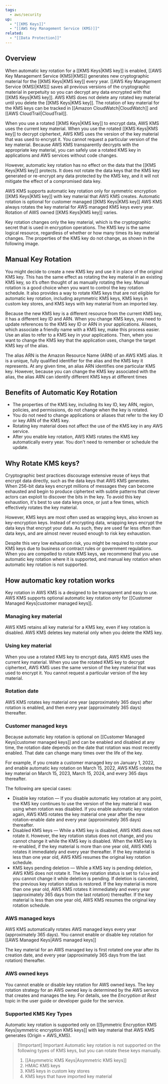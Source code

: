 ```yaml
---
tags:
  - aws/security
up:
  - "[[KMS Keys]]"
  - "[[AWS Key Management Service (KMS)]]"
related:
  - "[[Data Protection]]"
---
```

## Overview

When automatic key rotation for a [[KMS Keys|KMS key]] is enabled, [[AWS Key Management Service (KMS)|KMS]] generates new cryptographic material for the [[KMS Keys|KMS key]] every year. [[AWS Key Management Service (KMS)|KMS]] saves all previous versions of the cryptographic material in perpetuity so you can decrypt any data encrypted with that [[KMS Keys|KMS key]]. AWS KMS does not delete any rotated key material until you delete the [[KMS Keys|KMS key]]. The rotation of key material for the KMS keys can be tracked in [[Amazon CloudWatch|CloudWatch]] and [[AWS CloudTrail|CloudTrail]].

When you use a rotated [[KMS Keys|KMS key]] to encrypt data, AWS KMS uses the current key material. When you use the rotated [[KMS Keys|KMS key]] to decrypt ciphertext, AWS KMS uses the version of the key material that was used to encrypt it. You cannot request a particular version of the key material. Because AWS KMS transparently decrypts with the appropriate key material, you can safely use a rotated KMS key in applications and AWS services without code changes.

However, automatic key rotation has no effect on the data that the [[KMS Keys|KMS key]] protects. It does not rotate the data keys that the KMS key generated or re-encrypt any data protected by the KMS key, and it will not mitigate the effect of a compromised data key.

AWS KMS supports automatic key rotation only for symmetric encryption [[KMS Keys|KMS key]] with key material that AWS KMS creates. Automatic rotation is optional for customer managed [[KMS Keys|KMS key]] AWS KMS always rotates the key material for AWS managed KMS keys every year. Rotation of AWS owned [[KMS Keys|KMS key]] varies.

Key rotation changes only the key material, which is the cryptographic secret that is used in encryption operations. The KMS key is the same logical resource, regardless of whether or how many times its key material changes. The properties of the KMS key do not change, as shown in the following image.


## Manual Key Rotation

You might decide to create a new KMS key and use it in place of the original KMS key. This has the same effect as rotating the key material in an existing KMS key, so it’s often thought of as manually rotating the key. Manual rotation is a good choice when you want to control the key rotation schedule. It also provides a way to rotate KMS keys that are not eligible for automatic key rotation, including asymmetric KMS keys, KMS keys in custom key stores, and KMS keys with key material from an imported key.

Because the new KMS key is a different resource from the current KMS key, it has a different key ID and ARN. When you change KMS keys, you need to update references to the KMS key ID or ARN in your applications. Aliases, which associate a friendly name with a KMS key, make this process easier. Use an alias to refer to a KMS key in your applications. Then, when you want to change the KMS key that the application uses, change the target KMS key of the alias.

The alias ARN is the Amazon Resource Name (ARN) of an AWS KMS alias. It is a unique, fully qualified identifier for the alias and the KMS key it represents. At any given time, an alias ARN identifies one particular KMS key. However, because you can change the KMS key associated with the alias, the alias ARN can identify different KMS keys at different times

## Benefits of Automatic Key Rotation

- The properties of the KMS key, including its key ID, key ARN, region, policies, and permissions, do not change when the key is rotated.
- You do not need to change applications or aliases that refer to the key ID or key ARN of the KMS key.
- Rotating key material does not affect the use of the KMS key in any AWS service.
- After you enable key rotation, AWS KMS rotates the KMS key automatically every year. You don't need to remember or schedule the update.

## Why Rotate KMS keys?

Cryptographic best practices discourage extensive reuse of keys that encrypt data directly, such as the data keys that AWS KMS generates. When 256-bit data keys encrypt millions of messages they can become exhausted and begin to produce ciphertext with subtle patterns that clever actors can exploit to discover the bits in the key. To avoid this key exhaustion, it's best to use data keys once, or just a few times, which effectively rotates the key material.

However, KMS keys are most often used as wrapping keys, also known as key-encryption keys. Instead of encrypting data, wrapping keys encrypt the data keys that encrypt your data. As such, they are used far less often than data keys, and are almost never reused enough to risk key exhaustion.

Despite this very low exhaustion risk, you might be required to rotate your KMS keys due to business or contract rules or government regulations. When you are compelled to rotate KMS keys, we recommend that you use automatic key rotation where it is supported, and manual key rotation when automatic key rotation is not supported.

## How automatic key rotation works

Key rotation in AWS KMS is a designed to be transparent and easy to use. AWS KMS supports optional automatic key rotation only for [[Customer Managed Keys|customer managed keys]].

### Managing key material

AWS KMS retains all key material for a KMS key, even if key rotation is disabled. AWS KMS deletes key material only when you delete the KMS key.

### Using key material

When you use a rotated KMS key to encrypt data, AWS KMS uses the current key material. When you use the rotated KMS key to decrypt ciphertext, AWS KMS uses the same version of the key material that was used to encrypt it. You cannot request a particular version of the key material.

### Rotation date

AWS KMS rotates key material one year (approximately 365 days) after rotation is enabled, and then every year (approximately 365 days) thereafter.

### Customer managed keys

Because automatic key rotation is optional on [[Customer Managed Keys|customer managed keys]] and can be enabled and disabled at any time, the rotation date depends on the date that rotation was most recently enabled. That date can change many times over the life of the key.

For example, if you create a customer managed key on January 1, 2022, and enable automatic key rotation on March 15, 2022, AWS KMS rotates the key material on March 15, 2023, March 15, 2024, and every 365 days thereafter.

The following are special cases:

- Disable key rotation — If you disable automatic key rotation at any point, the KMS key continues to use the version of the key material it was using when rotation was disabled. If you enable automatic key rotation again, AWS KMS rotates the key material one year after the new rotation-enable date and every year (approximately 365 days) thereafter.
- Disabled KMS keys — While a KMS key is disabled, AWS KMS does not rotate it. However, the key rotation status does not change, and you cannot change it while the KMS key is disabled. When the KMS key is re-enabled, if the key material is more than one year old, AWS KMS rotates it immediately and every year thereafter. If the key material is less than one year old, AWS KMS resumes the original key rotation schedule.
- KMS keys pending deletion — While a KMS key is pending deletion, AWS KMS does not rotate it. The key rotation status is set to `false` and you cannot change it while deletion is pending. If deletion is canceled, the previous key rotation status is restored. If the key material is more than one year old, AWS KMS rotates it immediately and every year (approximately 365 days from the last rotation) thereafter. If the key material is less than one year old, AWS KMS resumes the original key rotation schedule.

### AWS managed keys

AWS KMS automatically rotates AWS managed keys every year (approximately 365 days). You cannot enable or disable key rotation for [[AWS Managed Keys|AWS managed keys]]

The key material for an AWS managed key is first rotated one year after its creation date, and every year (approximately 365 days from the last rotation) thereafter.


### AWS owned keys

You cannot enable or disable key rotation for AWS owned keys. The key rotation strategy for an AWS owned key is determined by the AWS service that creates and manages the key. For details, see the _Encryption at Rest_ topic in the user guide or developer guide for the service.


### Supported KMS Key Types

Automatic key rotation is supported only on [[Symmetric Encryption KMS Keys|symmetric encryption KMS keys]] with key material that AWS KMS generates (Origin = AWS_KMS).


>[!Important] Important
> Automatic key rotation is not supported on the following types of KMS keys, but you can rotate these keys manually. 
> 1. [[Asymmetric KMS Keys|Asymmetric KMS keys]]
> 2. HMAC KMS keys
> 3. KMS keys in custom key stores  
> 4. KMS keys that have imported key material